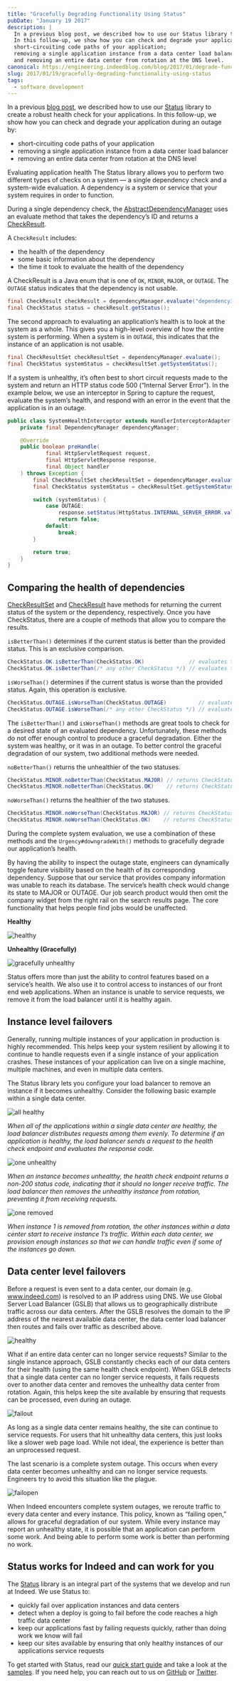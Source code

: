 ```yaml
---
title: "Gracefully Degrading Functionality Using Status"
pubDate: "January 19 2017"
description: |
  In a previous blog post, we described how to use our Status library to create a robust health check for your applications. 
  In this follow-up, we show how you can check and degrade your application during an outage by:
  short-circuiting code paths of your application;
  removing a single application instance from a data center load balancer;
  and removing an entire data center from rotation at the DNS level.
canonical: https://engineering.indeedblog.com/blog/2017/01/degrade-functionality/
slug: 2017/01/19/gracefully-degrading-functionality-using-status
tags:
  - software development
---
```


In a previous [blog post](/blog/2015/07/10/status-java-library-for-system-status-health-checks/), we described how to
use our [Status] library to create a robust health check for your applications. In this follow-up, we show how you can
check and degrade your application during an outage by:

- short-circuiting code paths of your application
- removing a single application instance from a data center load balancer
- removing an entire data center from rotation at the DNS level

<!--more-->

Evaluating application health The Status library allows you to perform two different types of checks on a system — a
single dependency check and a system-wide evaluation. A dependency is a system or service that your system requires in
order to function.

During a single dependency check, the [AbstractDependencyManager] uses an evaluate method that takes the dependency’s ID
and returns a [CheckResult].

A `CheckResult` includes:

- the health of the dependency
- some basic information about the dependency
- the time it took to evaluate the health of the dependency

A CheckResult is a Java enum that is one of `OK`, `MINOR`, `MAJOR`, or `OUTAGE`. The `OUTAGE` status indicates that the
dependency is not usable.

```java
final CheckResult checkResult = dependencyManager.evaluate("dependencyId");
final CheckStatus status = checkResult.getStatus();
```

The second approach to evaluating an application’s health is to look at the system as a whole. This gives you a
high-level overview of how the entire system is performing. When a system is in `OUTAGE`, this indicates that the
instance of an application is not usable.

```java
final CheckResultSet checkResultSet = dependencyManager.evaluate();
final CheckStatus systemStatus = checkResultSet.getSystemStatus();
```

If a system is unhealthy, it’s often best to short circuit requests made to the system and return an HTTP status code
500 (“Internal Server Error”). In the example below, we use an interceptor in Spring to capture the request, evaluate
the system’s health, and respond with an error in the event that the application is in an outage.

```java
public class SystemHealthInterceptor extends HandlerInterceptorAdapter {
    private final DependencyManager dependencyManager;

    @Override
    public boolean preHandle(
            final HttpServletRequest request,
            final HttpServletResponse response,
            final Object handler
    ) throws Exception {
        final CheckResultSet checkResultSet = dependencyManager.evaluate();
        final CheckStatus systemStatus = checkResultSet.getSystemStatus();

        switch (systemStatus) {
            case OUTAGE:
                response.setStatus(HttpStatus.INTERNAL_SERVER_ERROR.value());
                return false;
            default:
                break;
        }

        return true;
    }
}
```

## Comparing the health of dependencies

[CheckResultSet] and [CheckResult] have methods for returning the current status of the system or the dependency,
respectively. Once you have CheckStatus, there are a couple of methods that allow you to compare the results.

`isBetterThan()` determines if the current status is better than the provided status. This is an exclusive comparison.

```java
CheckStatus.OK.isBetterThan(CheckStatus.OK)              // evaluates to false
CheckStatus.OK.isBetterThan(/* any other CheckStatus */) // evaluates to true
```

`isWorseThan()` determines if the current status is worse than the provided status. Again, this operation is exclusive.

```java
CheckStatus.OUTAGE.isWorseThan(CheckStatus.OUTAGE)          // evaluates to false
CheckStatus.OUTAGE.isWorseThan(/* any other CheckStatus */) // evaluates to true
```

The `isBetterThan()` and `isWorseThan()` methods are great tools to check for a desired state of an evaluated
dependency. Unfortunately, these methods do not offer enough control to produce a graceful degradation. Either the
system was healthy, or it was in an outage. To better control the graceful degradation of our system, two additional
methods were needed.

`noBetterThan()` returns the unhealthier of the two statuses.

```java
CheckStatus.MINOR.noBetterThan(CheckStatus.MAJOR) // returns CheckStatus.MAJOR
CheckStatus.MINOR.noBetterThan(CheckStatus.OK)    // returns CheckStatus.MINOR
```

`noWorseThan()` returns the healthier of the two statuses.

```java
CheckStatus.MINOR.noWorseThan(CheckStatus.MAJOR) // returns CheckStatus.MINOR
CheckStatus.MINOR.noWorseThan(CheckStatus.OK)    // returns CheckStatus.OK
```

During the complete system evaluation, we use a combination of these methods and the `Urgency#downgradeWith()` methods
to gracefully degrade our application’s health.

By having the ability to inspect the outage state, engineers can dynamically toggle feature visibility based on the
health of its corresponding dependency. Suppose that our service that provides company information was unable to reach
its database. The service’s health check would change its state to MAJOR or OUTAGE. Our job search product would then
omit the company widget from the right rail on the search results page. The core functionality that helps people find
jobs would be unaffected.

**Healthy**

![healthy](/img/2017-status-healthy.png)

**Unhealthy (Gracefully)**

![gracefully unhealthy](/img/2017-status-unhealthy.png)

Status offers more than just the ability to control features based on a service’s health. We also use it to control
access to instances of our front end web applications. When an instance is unable to service requests, we remove it from
the load balancer until it is healthy again.

## Instance level failovers

Generally, running multiple instances of your application in production is highly recommended. This helps keep your
system resilient by allowing it to continue to handle requests even if a single instance of your application crashes.
These instances of your application can live on a single machine, multiple machines, and even in multiple data centers.

The Status library lets you configure your load balancer to remove an instance if it becomes unhealthy. Consider the
following basic example within a single data center.

![all healthy](/img/2017-status-all-healthy.png)

_When all of the applications within a single data center are healthy, the load balancer distributes requests among them
evenly. To determine if an application is healthy, the load balancer sends a request to the health check endpoint and
evaluates the response code._

![one unhealthy](/img/2017-status-one-unhealthy.png)

_When an instance becomes unhealthy, the health check endpoint returns a non-200 status code, indicating that it should
no longer receive traffic. The load balancer then removes the unhealthy instance from rotation, preventing it from
receiving requests._

![one removed](/img/2017-status-one-removed.png)

_When instance 1 is removed from rotation, the other instances within a data center start to receive instance 1’s
traffic. Within each data center, we provision enough instances so that we can handle traffic even if some of the
instances go down._

## Data center level failovers

Before a request is even sent to a data center, our domain (e.g. www.indeed.com) is resolved to an IP address using DNS.
We use Global Server Load Balancer (GSLB) that allows us to geographically distribute traffic across our data centers.
After the GSLB resolves the domain to the IP address of the nearest available data center, the data center load balancer
then routes and fails over traffic as described above.

![healthy](/img/2017-status-dc-healthy.png)

What if an entire data center can no longer service requests? Similar to the single instance approach, GSLB constantly
checks each of our data centers for their health (using the same health check endpoint). When GSLB detects that a single
data center can no longer service requests, it fails requests over to another data center and removes the unhealthy data
center from rotation. Again, this helps keep the site available by ensuring that requests can be processed, even during
an outage.

![failout](/img/2017-status-dc-removed.png)

As long as a single data center remains healthy, the site can continue to service requests. For users that hit unhealthy
data centers, this just looks like a slower web page load. While not ideal, the experience is better than an unprocessed
request.

The last scenario is a complete system outage. This occurs when every data center becomes unhealthy and can no longer
service requests. Engineers try to avoid this situation like the plague.

![failopen](/img/2017-status-all-dc-removed.png)

When Indeed encounters complete system outages, we reroute traffic to every data center and every instance. This policy,
known as “failing open,” allows for graceful degradation of our system. While every instance may report an unhealthy
state, it is possible that an application can perform some work. And being able to perform some work is better than
performing no work.

## Status works for Indeed and can work for you

The [Status] library is an integral part of the systems that we develop and run at Indeed. We use Status to:

- quickly fail over application instances and data centers
- detect when a deploy is going to fail before the code reaches a high traffic data center
- keep our applications fast by failing requests quickly, rather than doing work we know will fail
- keep our sites available by ensuring that only healthy instances of our applications service requests

To get started with Status, read our [quick start guide] and take a look at the [samples]. If you need help, you can
reach out to us on [GitHub] or [Twitter].

[Status]: https://github.com/indeedeng/status
[AbstractDependencyManager]:
  https://github.com/indeedeng/status/blob/master/status-core/src/main/java/com/indeed/status/core/AbstractDependencyManager.java
[CheckResult]:
  https://github.com/indeedeng/status/blob/master/status-core/src/main/java/com/indeed/status/core/CheckResult.java
[CheckResultSet]:
  https://github.com/indeedeng/status/blob/master/status-core/src/main/java/com/indeed/status/core/CheckResultSet.java
[quick start guide]: http://opensource.indeedeng.io/status/docs/quick-start/
[samples]: https://github.com/indeedeng/status/tree/master/status-samples
[GitHub]: https://github.com/indeedeng/
[Twitter]: https://twitter.com/indeedeng
